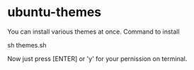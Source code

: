 # ubuntu-themes

You can install various themes at once. Command to install 

  sh themes.sh
  
Now just press [ENTER] or 'y' for your pernission on terminal.

